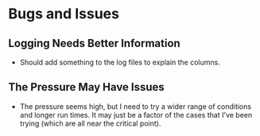 # Bugs and Issues

## Logging Needs Better Information

- Should add something to the log files to explain the columns.

## The Pressure May Have Issues

- The pressure seems high, but I need to try a wider range of
  conditions and longer run times. It may just be a factor of the
  cases that I've been trying (which are all near the critical point).
  
